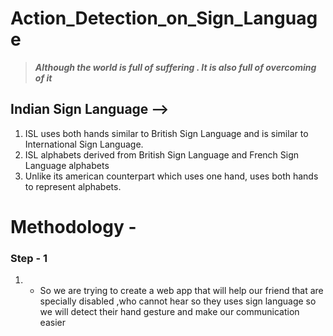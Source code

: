 # Action_Detection_on_Sign_Language

> ***Although the world is full of suffering . It is also full of overcoming of it***

## Indian Sign Language -->

1. ISL uses both hands similar to British Sign Language and is similar to International Sign Language.
2. ISL alphabets derived from British Sign Language and French Sign Language alphabets
3. Unlike its american counterpart which uses one hand, uses both hands to represent alphabets.

##

# Methodology - 

### Step - 1
1. - So we are trying to create a web app that will help our friend that are specially disabled ,who cannot hear so they uses sign language so we will detect their hand gesture and make our communication easier
